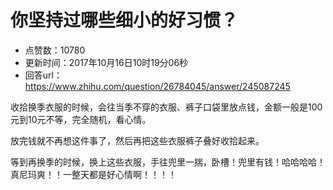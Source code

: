 # 你坚持过哪些细小的好习惯？
- 点赞数：10780
- 更新时间：2017年10月16日10时19分06秒
- 回答url：https://www.zhihu.com/question/26784045/answer/245087245
<body>
 <p data-pid="gxJrYcF1">收拾换季衣服的时候，会往当季不穿的衣服、裤子口袋里放点钱，金额一般是100元到10元不等，完全随机，看心情。</p>
 <p data-pid="joQkP8Xe">放完钱就不再想这件事了，然后再把这些衣服裤子叠好收拾起来。</p>
 <p data-pid="vF_TZtjt">等到再换季的时候，换上这些衣服，手往兜里一揣，卧槽！兜里有钱！哈哈哈哈！真尼玛爽！！一整天都是好心情啊！！！！</p>
</body>